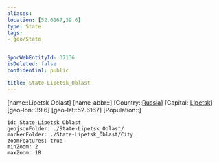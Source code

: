 ```yaml
---
aliases: 
location: [52.6167,39.6]
type: State
tags:
- geo/State


SpocWebEntityId: 37136
isDeleted: false
confidential: public

title: State-Lipetsk_Oblast
---
```

[name::Lipetsk Oblast]
[name-abbr::]
[Country::[Russia](geo/Continent/Europe/Russia.md)]
[Capital::[Lipetsk](geo/Continent/Europe/Russia/City/Lipetsk.md)]
[geo-lon::39.6]
[geo-lat::52.6167]
[Population::]



```leaflet
id: State-Lipetsk_Oblast
geojsonFolder: ./State-Lipetsk_Oblast/
markerFolder: ./State-Lipetsk_Oblast/City
zoomFeatures: true 
minZoom: 2 
maxZoom: 18
```



